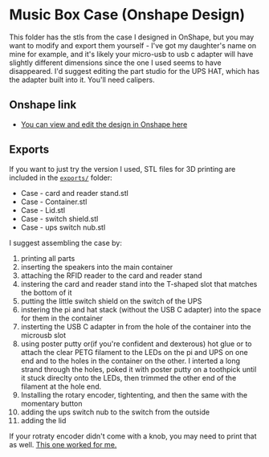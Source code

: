 # Music Box Case (Onshape Design)

This folder has the stls from the case I designed in OnShape, but you may want to modify and export them yourself - I've got my daughter's name on mine for example, and it's likely your micro-usb to usb c adapter will have slightly different dimensions since the one I used seems to have disappeared. I'd suggest editing the part studio for the UPS HAT, which has the adapter built into it. You'll need calipers.

## Onshape link
- [You can view and edit the design in Onshape here](https://cad.onshape.com/documents/fd9248d9a8604b9996927086/w/dc4fd8e55b442b9873bcca82/e/b2e9d4da9e644a747f961f8a?renderMode=0&uiState=68d8587882fecc48d7912f67)

## Exports
If you want to just try the version I used, STL files for 3D printing are included in the [`exports/`](exports/) folder:
- Case - card and reader stand.stl
- Case - Container.stl
- Case - Lid.stl
- Case - switch shield.stl
- Case - ups switch nub.stl

I suggest assembling the case by:
1. printing all parts 
2. inserting the speakers into the main container
3. attaching the RFID reader to the card and reader stand
4. instering the card and reader stand into the T-shaped slot that matches the bottom of it
5. putting the little switch shield on the switch of the UPS
6. instering the pi and hat stack (without the USB C adapter) into the space for them in the container
7. insterting the USB C adapter in from the hole of the container into the microusb slot
8. using poster putty or(if you're confident and dexterous) hot glue or to attach the clear PETG filament to the LEDs on the pi and UPS on one end and to the holes in the container on the other. I interted a long strand through the holes, poked it with poster putty on a toothpick until it stuck direclty onto the LEDs, then trimmed the other end of the filament at the hole end.
9. Installing the rotary encoder, tightenting, and then the same with the momentary button
10. adding the ups switch nub to the switch from the outside
11. adding the lid

If your rotraty encoder didn't come with a knob, you may need to print that as well. [This one worked for me.](https://www.thingiverse.com/thing:2549137)

